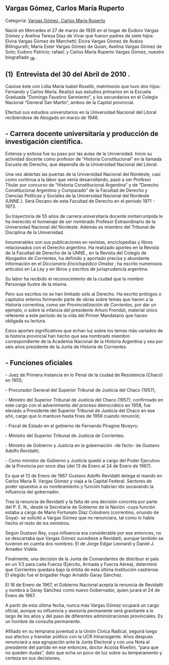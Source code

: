 ## Vargas Gómez, Carlos María Ruperto

Categoría: [Vargas Gómez, Carlos María Ruperto](http://descubrircorrientes.com.ar/2012/index.php/907-biografias/r-s-t-u-v-x-y-z/vargas-gomez-carlos-maria-ruperto)

Nació en Mercedes el 27 de marzo de 1926 en el hogar de Eudoro Vargas Gómez y Avelina Teresa Díaz de Vivar que fueron padres de siete hijos: Elvira Vargas Gómez de Marchetti; Elcira Vargas Gómez de Ávalos Billingursth; María Ester Vargas Gómez de Quian; Avelina Vargas Gómez de Soto; Eudoro Patricio; rafael; y Carlos María Ruperto Vargas Gómez, nuestro biografiado <sub><strong><span><span>(1)</span></span></strong></sub> .

## (1)  Entrevista del 30 del Abril de 2010 .

Casóse éste con Lidia María Isabel Roselló, matrimonio que tuvo dos hijos: Fernando y Carlos María. Realizó sus estudios primarios en la Escuela Graduada “Domingo Faustino Sarmiento”, y los secundarios en el Colegio Nacional “General San Martín”, ambos de la Capital provincial.

Efectuó sus estudios universitarios en la Universidad Nacional del Litoral recibiéndose de Abogado en marzo de 1948.

## **\- Carrera docente universitaria y producción de investigación científica.**

Extensa y exitosa fue su paso por las aulas de la Universidad. Inicio su actividad docente como profesor de “Historia Constitucional” en la llamada Escuela de Derecho, que dependía de la Universidad Nacional del Litoral.

Una vez abiertas las puertas de la Universidad Nacional del Nordeste, casi como continua a la labor que venía desarrollando, pasó a ser Profesor Titular por concurso de “Historia Constitucional Argentina” y de “Derecho Constitucional Argentino y Comparado” de la Facultad de Derecho y Ciencias Políticas y Sociales de la Universidad Nacional del Nordeste (UNNE.). Será Decano de esta Facultad de Derecho en el período 1971 - 1973.

Su trayectoria de 55 años de carrera universitaria docente ininterrumpida le ha merecido el homenaje de ser nombrado Profesor Extraordinario de la Universidad Nacional del Nordeste. Además es miembro del Tribunal de Disciplina de la Universidad.

Innumerables son sus publicaciones en revistas, enciclopedias y libros relacionados con el Derecho argentino. Ha realizado aportes en la Revista de la Facultad de Derecho de la UNNE., en la Revista del Colegio de Abogados de Corrientes, ha definido y aportado precisa y abundante información en el _Diccionario Enciclopédico Omeba_ ; ha escrito numerosos artículos en La Ley y en libros y escritos de jurisprudencia argentina.

Su labor ha recibido el reconocimiento de la ciudad que lo nombró Personaje Ilustre de la misma.

Pero sus escritos no se han limitado sólo al Derecho. Ha escrito prólogos o capítulos enteros formando parte de obras sobre temas que hacen a la Historia correntina, como ser _Provincialización de Corrientes_, por dar un ejemplo, o sobre la infancia del presidente Arturo Frondizi, material único referente a este período de la vida del Primer Mandatario que hacen obligada su lectura.

Estos aportes significativos que echan luz sobre los temas más variados de la historia provincial han hecho que sea nombrado miembro correspondiente de la Academia Nacional de la Historia Argentina y sea por seis años presidente de la Junta de Historia de Corrientes.

## **\- Funciones oficiales**

\- Juez de Primera Instancia en lo Penal de la ciudad de Resistencia (Chaco) en 1955;

\- Procurador General del Superior Tribunal de Justicia del Chaco (1957);

\- Ministro del Superior Tribunal de Justicia del Chaco (1957); confirmado en este cargo con el advenimiento del proceso democrático en 1958, fue elevado a Presidente del Superior Tribunal de Justicia del Chaco en ese año, cargo que lo mantuvo hasta fines de 1959 cuando renunció;

\- Fiscal de Estado en el gobierno de Fernando Piragine Niveyro;

\- Ministro del Superior Tribunal de Justicia de Corrientes.

\- Ministro de Gobierno y Justicia en la gobernación -de facto- de Gustavo Adolfo Revidatti;

\- Como ministro de Gobierno y Justicia quedó a cargo del Poder Ejecutivo de la Provincia por once días (del 13 de Enero al 24 de Enero de 1967).

Es que el 13 de Enero de 1967 Gustavo Adolfo Revidatti delega el mando en Carlos María R. Vargas Gómez y viaja a la Capital Federal. Sectores de poder opuestos a su nombramiento y función habrían ido socavando la influencia del gobernador.

Tras la renuncia de Revidatti y la falta de una decisión concreta por parte del P. E. N., desde la Secretaría de Gobierno de la Nación -cuya función estaba a cargo de Mario Fortunato Díaz Colodrero (correntino, oriundo de Goya)- se solicitó a Vargas Gómez que no renunciara, tal como lo había hecho el resto de los ministros.

Según Gustavo Rey, cuya influencia era considerable por ese entonces, no se descartaba que Vargas Gómez sucediese a Revidatti, aunque también se tuvieron en cuenta dos nombres: El de Jorge Edgar Leonardi y Daniel J. Amadeo Videla.

Finalmente, una decisión de la Junta de Comandantes de distribuir el país en un 1/3 para cada Fuerza (Ejército, Armada y Fuerza Aérea), determinó que Corrientes quedara bajo la órbita de esta última Institución castrense. El elegido fue el brigadier Hugo Arnaldo Garay Sánchez.

El 16 de Enero de 1967, el Gobierno Nacional acepta la renuncia de Revidatti y nombra a Garay Sánchez como nuevo Gobernador, quien jurará el 24 de Enero de 1967.

A partir de esta última fecha, nunca más Vargas Gómez ocupará un cargo oficial, aunque su influencia y asesoría permanente será gravitante a lo largo de los años y del paso de diferentes administraciones provinciales. Es un hombre de consulta permanente.

Afiliado en su temprana juventud a la Unión Cívica Radical, seguirá luego sus afectos y transitar político con la UCR Intransigente. Años después renunciará a esa agrupación ante la Junta Electoral y con una Nota al presidente del partido en ese entonces, doctor Acosta Rivellini, “para que no queden dudas”, dato que echa un poco de luz sobre su temperamento y certeza en sus decisiones.